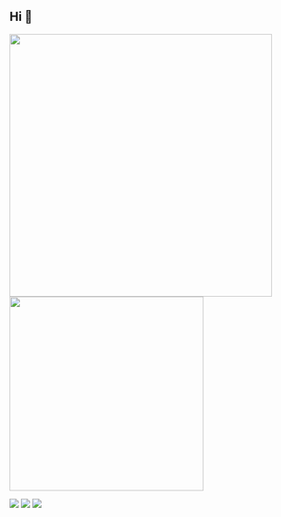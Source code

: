 ## Hi 👋

<p>
  <img src = "https://github-readme-stats.vercel.app/api?username=macia1" width = 460>
  <img src = "https://github-readme-stats.vercel.app/api/top-langs/?username=macia1&layout=compact&hide_border=true&langs_count=10&theme=graywhite&include_all_commits=true&count_private=true" width = 340>
</p>


<p>
<img src="http://github-profile-summary-cards.vercel.app/api/cards/profile-details?username=macia1&theme=transparent" />
<img src="https://github-readme-streak-stats.herokuapp.com/?user=macia1&hide_border=true&card_width=338&theme=transparent" />
<img src="http://github-profile-summary-cards.vercel.app/api/cards/stats?username=macia1&theme=transparent" />
</p>

<!--
**macia1/macia1** is a ✨ _special_ ✨ repository because its `README.md` (this file) appears on your GitHub profile.

Here are some ideas to get you started:

- 🔭 I’m currently working on ...
- 🌱 I’m currently learning ...
- 👯 I’m looking to collaborate on ...
- 🤔 I’m looking for help with ...
- 💬 Ask me about ...
- 📫 How to reach me: ...
- 😄 Pronouns: ...
- ⚡ Fun fact: ...
-->
